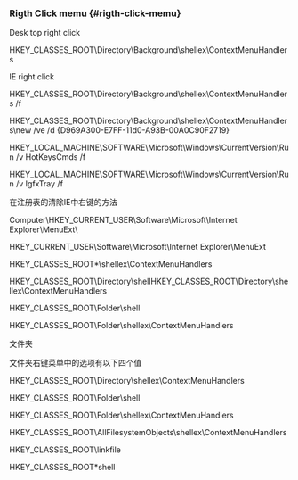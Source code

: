 ### Rigth Click memu {#rigth-click-memu}

Desk top right click

HKEY_CLASSES_ROOT\Directory\Background\shellex\ContextMenuHandlers

IE right click

HKEY_CLASSES_ROOT\Directory\Background\shellex\ContextMenuHandlers /f

HKEY_CLASSES_ROOT\Directory\Background\shellex\ContextMenuHandlers\new /ve /d {D969A300-E7FF-11d0-A93B-00A0C90F2719}

HKEY_LOCAL_MACHINE\SOFTWARE\Microsoft\Windows\CurrentVersion\Run /v HotKeysCmds /f

HKEY_LOCAL_MACHINE\SOFTWARE\Microsoft\Windows\CurrentVersion\Run /v IgfxTray /f

在注册表的清除IE中右键的方法

Computer\HKEY_CURRENT_USER\Software\Microsoft\Internet Explorer\MenuExt\

HKEY_CURRENT_USER\Software\Microsoft\Internet Explorer\MenuExt

HKEY_CLASSES_ROOT\*\shellex\ContextMenuHandlers

HKEY_CLASSES_ROOT\Directory\shellHKEY_CLASSES_ROOT\Directory\shellex\ContextMenuHandlers

HKEY_CLASSES_ROOT\Folder\shell

HKEY_CLASSES_ROOT\Folder\shellex\ContextMenuHandlers

文件夹

文件夹右键菜单中的选项有以下四个值

HKEY_CLASSES_ROOT\Directory\shellex\ContextMenuHandlers

HKEY_CLASSES_ROOT\Folder\shell

HKEY_CLASSES_ROOT\Folder\shellex\ContextMenuHandlers

HKEY_CLASSES_ROOT\AllFilesystemObjects\shellex\ContextMenuHandlers

HKEY_CLASSES_ROOT\linkfile

HKEY_CLASSES_ROOT\*shell